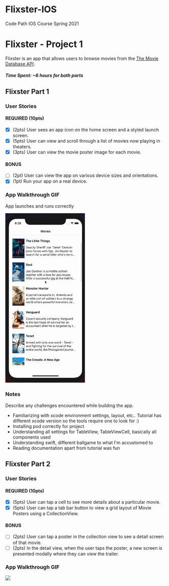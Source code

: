 # Flixster-IOS
Code Path IOS Course Spring 2021 
# Flixster - Project 1

Flixster is an app that allows users to browse movies from the [The Movie Database API](http://docs.themoviedb.apiary.io/#).

##### Time Spent: ~6 hours for both parts

## Flixster Part 1

### User Stories

#### REQUIRED (10pts)
- [x] (2pts) User sees an app icon on the home screen and a styled launch screen.
- [x] (5pts) User can view and scroll through a list of movies now playing in theaters.
- [x] (3pts) User can view the movie poster image for each movie.

#### BONUS
- [ ] (2pt) User can view the app on various device sizes and orientations.
- [x] (1pt) Run your app on a real device.

### App Walkthrough GIF
App launches and runs correctly


<img src="FlixsterOverviewDemo.gif" width=250><br>

### Notes
Describe any challenges encountered while building the app.
- Familiarizing with xcode environment settings, layout, etc.. Tutorial has different xcode version so the tools require one to look for :)
- Installing pod correctly for project
- Understanding all settings for TableView, TableViewCell, basically all components used
- Understanding swift, different ballgame to what I'm accustomed to
- Reading documentation apart from tutorial was fun


## Flixster Part 2

### User Stories

#### REQUIRED (10pts)
- [x] (5pts) User can tap a cell to see more details about a particular movie.
- [x] (5pts) User can tap a tab bar button to view a grid layout of Movie Posters using a CollectionView.

#### BONUS
- [ ] (2pts) User can tap a poster in the collection view to see a detail screen of that movie.
- [ ] (2pts) In the detail view, when the user taps the poster, a new screen is presented modally where they can view the trailer.

### App Walkthrough GIF

<img src="Overview2.gif" width=250><br>
